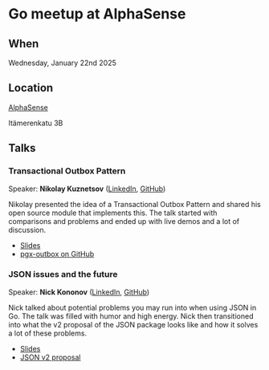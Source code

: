 # Go meetup at AlphaSense

## When

Wednesday, January 22nd 2025

## Location

[AlphaSense](https://www.alpha-sense.com/)

Itämerenkatu 3B

## Talks

### Transactional Outbox Pattern

Speaker: **Nikolay Kuznetsov** ([LinkedIn](https://www.linkedin.com/in/nkuznetsov/), [GitHub](https://github.com/nikolayk812))

Nikolay presented the idea of a Transactional Outbox Pattern and shared his
open source module that implements this. The talk started with comparisons and
problems and ended up with live demos and a lot of discussion.

- [Slides](./transactional-outbox-pattern.pdf)
- [pgx-outbox on GitHub](https://github.com/nikolayk812/pgx-outbox)

### JSON issues and the future

Speaker: **Nick Kononov** ([LinkedIn](https://www.linkedin.com/in/nikitakononov93/), [GitHub](https://github.com/Nikki1993))

Nick talked about potential problems you may run into when using JSON in Go.
The talk was filled with humor and high energy. Nick then transitioned into
what the v2 proposal of the JSON package looks like and how it solves a lot of
these problems.

- [Slides](./json-in-go.pdf)
- [JSON v2 proposal](https://github.com/golang/go/discussions/63397)
